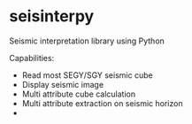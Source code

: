 # seisinterpy
Seismic interpretation library using Python

Capabilities:
* Read most SEGY/SGY seismic cube
* Display seismic image
* Multi attribute cube calculation
* Multi attribute extraction on seismic horizon
* 
